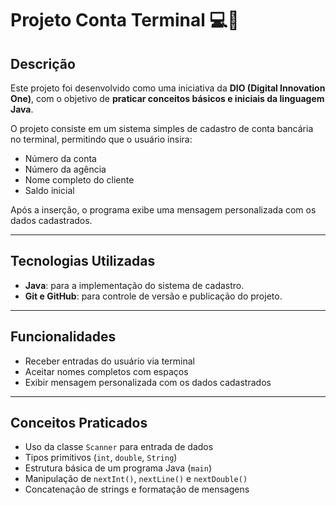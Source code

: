 # Projeto Conta Terminal 💻🏦

## Descrição
Este projeto foi desenvolvido como uma iniciativa da **DIO (Digital Innovation One)**, com o objetivo de **praticar conceitos básicos e iniciais da linguagem Java**.  

O projeto consiste em um sistema simples de cadastro de conta bancária no terminal, permitindo que o usuário insira:  

- Número da conta  
- Número da agência  
- Nome completo do cliente  
- Saldo inicial  

Após a inserção, o programa exibe uma mensagem personalizada com os dados cadastrados.  

---

## Tecnologias Utilizadas
- **Java**: para a implementação do sistema de cadastro.  
- **Git e GitHub**: para controle de versão e publicação do projeto.  

---

## Funcionalidades
- Receber entradas do usuário via terminal  
- Aceitar nomes completos com espaços    
- Exibir mensagem personalizada com os dados cadastrados  

---

## Conceitos Praticados
- Uso da classe `Scanner` para entrada de dados  
- Tipos primitivos (`int`, `double`, `String`)  
- Estrutura básica de um programa Java (`main`)  
- Manipulação de `nextInt()`, `nextLine()` e `nextDouble()`  
- Concatenação de strings e formatação de mensagens  
